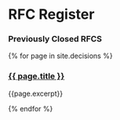 # RFC Register

### Previously Closed RFCS

{% for page in site.decisions %}
  <h3><a title="{{ page.title }}" href="{{ page.url | prepend: site.baseurl }}">{{ page.title }}</a></h3>
  <p>{{page.excerpt}}</p>
{% endfor %}